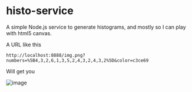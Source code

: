 histo-service
=============

A simple Node.js service to generate histograms, and mostly so I can play with html5 canvas.

A URL like this

	http://localhost:8888/img.png?numbers=%5B4,3,2,6,1,3,5,2,4,3,2,4,3,2%5D&color=c3ce69
	
Will get you 

![image](https://raw.github.com/streets-ahead/histo-service/master/samples/img-1.png)

